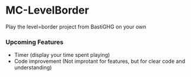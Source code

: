 # MC-LevelBorder
Play the level=border project from BastiGHG on your own

### Upcoming Features
- Timer (display your time spent playing)
- Code improvement (Not improtant for features, but for clear code and understanding)
